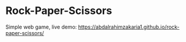 # Rock-Paper-Scissors

Simple web game, live demo: https://abdalrahimzakaria1.github.io/rock-paper-scissors/
